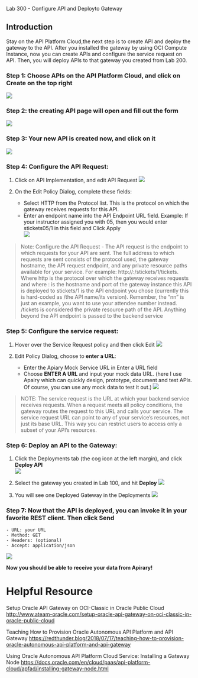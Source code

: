 Lab 300 - Configure API and Deployto Gateway 

## Introduction

Stay on the API Platform Cloud,the next step is to create API and deploy the gateway to the API. After you installed the gateway by using OCI Compute Instance, now you can create APIs and configure the service request on API. Then, you will deploy APIs to that gateway you created from Lab 200.  


### **Step 1:** Choose **APIs** on the API Platform Cloud, and click on **Create** on the top right
![](images/300/apipc.png)

### **Step 2:** the creating API page will open and fill out the form
![](images/300/createapi.png)

### **Step 3:** Your new API is created now, and click on it
![](images/300/openapi.png)

### **Step 4:** Configure the API Request:
1. Click on API Implementation, and edit API Request
	![](images/300/implementation.png)

2. On the Edit Policy Dialog, complete these fields:
	- Select HTTP from the Protocol list. This is the protocol on which the gateway receives requests for this API.
	- Enter an endpoint name into the API Endpoint URL field. Example: If your instructor assigned you with 05, then you would enter stickets05/1 in this field and Click Apply  
   	![](images/300/apirequest.png)

>Note: Configure the API Request - The API request is the endpoint to which requests for your API are sent. The full address to which requests are sent consists of the protocol used, the gateway hostname, the API request endpoint, and any private resource paths available for your service. For example: http://<host>:<port>/stickets<nn>/1/tickets. Where http is the protocol over which the gateway receives requests and where <host>:<port> is the hostname and port of the gateway instance this API is deployed to stickets<nn>/1 is the API endpoint you chose (currently this is hard-coded as /the API name/its version). Remember, the “nn” is just an example, you want to use your attendee number instead. /tickets is considered the private resource path of the API. Anything beyond the API endpoint is passed to the backend service  

### **Step 5:** Configure the service request:
1. Hover over the Service Request policy and then click Edit
   	![](images/300/servicerequest.png)

2. Edit Policy Dialog, choose to **enter a URL**:
	- Enter the Apiary Mock Service URL in Enter a URL field
	- Choose **ENTER A URL** and input your mock data URL. (here I use Apairy which can quickly design, prototype, document and test APIs. Of course, you can use any mock data to test it out.)
   	![](images/300/servicerequest2.png)

>NOTE: The service request is the URL at which your backend service receives requests. When a request meets all policy conditions, the gateway routes the request to this URL and calls your service. The service request URL can point to any of your service’s resources, not just its base URL. This way you can restrict users to access only a subset of your API’s resources.

### **Step 6:** Deploy an API to the Gateway:
1. Click the Deployments tab (the cog icon at the left margin), and click **Deploy API**   
	![](images/300/deployapi.png)

2. Select the gateway you created in Lab 100, and hit **Deploy**
	![](images/300/deploygateway.png)  

3. You will see one Deployed Gateway in the Deployments
	![](images/300/deployed.png)

### **Step 7:** Now that the API is deployed, you can invoke it in your favorite REST client. Then click Send
	- URL: your URL
	- Method: GET
	- Headers: (optional)
	- Accept: application/json
![](images/300/postman.png)

**Now you should be able to receive your data from Apirary!**

Helpful Resource
=======================



Setup Oracle API Gateway on OCI-Classic in Oracle Public Cloud
http://www.ateam-oracle.com/setup-oracle-api-gateway-on-oci-classic-in-oracle-public-cloud

Teaching How to Provision Oracle Autonomous API Platform and API Gateway
https://redthunder.blog/2018/07/17/teaching-how-to-provision-oracle-autonomous-api-platform-and-api-gateway

Using Oracle Autonomous API Platform Cloud Service: Installing a Gateway Node
https://docs.oracle.com/en/cloud/paas/api-platform-cloud/apfad/installing-gateway-node.html
